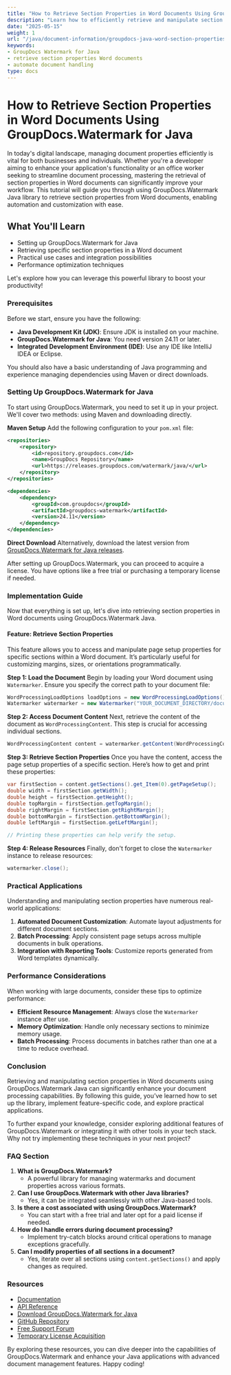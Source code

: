```yaml
---
title: "How to Retrieve Section Properties in Word Documents Using GroupDocs.Watermark for Java"
description: "Learn how to efficiently retrieve and manipulate section properties in Word documents using GroupDocs.Watermark for Java. Perfect for developers looking to enhance document handling."
date: "2025-05-15"
weight: 1
url: "/java/document-information/groupdocs-java-word-section-properties-retrieval/"
keywords:
- GroupDocs Watermark for Java
- retrieve section properties Word documents
- automate document handling
type: docs
---
```

# How to Retrieve Section Properties in Word Documents Using GroupDocs.Watermark for Java

In today's digital landscape, managing document properties efficiently is vital for both businesses and individuals. Whether you're a developer aiming to enhance your application's functionality or an office worker seeking to streamline document processing, mastering the retrieval of section properties in Word documents can significantly improve your workflow. This tutorial will guide you through using GroupDocs.Watermark Java library to retrieve section properties from Word documents, enabling automation and customization with ease.

## What You'll Learn
- Setting up GroupDocs.Watermark for Java
- Retrieving specific section properties in a Word document
- Practical use cases and integration possibilities
- Performance optimization techniques

Let's explore how you can leverage this powerful library to boost your productivity!

### Prerequisites
Before we start, ensure you have the following:

- **Java Development Kit (JDK)**: Ensure JDK is installed on your machine.
- **GroupDocs.Watermark for Java**: You need version 24.11 or later.
- **Integrated Development Environment (IDE)**: Use any IDE like IntelliJ IDEA or Eclipse.

You should also have a basic understanding of Java programming and experience managing dependencies using Maven or direct downloads.

### Setting Up GroupDocs.Watermark for Java
To start using GroupDocs.Watermark, you need to set it up in your project. We'll cover two methods: using Maven and downloading directly.

**Maven Setup**
Add the following configuration to your `pom.xml` file:
```xml
<repositories>
    <repository>
        <id>repository.groupdocs.com</id>
        <name>GroupDocs Repository</name>
        <url>https://releases.groupdocs.com/watermark/java/</url>
    </repository>
</repositories>

<dependencies>
    <dependency>
        <groupId>com.groupdocs</groupId>
        <artifactId>groupdocs-watermark</artifactId>
        <version>24.11</version>
    </dependency>
</dependencies>
```
**Direct Download**
Alternatively, download the latest version from [GroupDocs.Watermark for Java releases](https://releases.groupdocs.com/watermark/java/).

After setting up GroupDocs.Watermark, you can proceed to acquire a license. You have options like a free trial or purchasing a temporary license if needed.

### Implementation Guide
Now that everything is set up, let's dive into retrieving section properties in Word documents using GroupDocs.Watermark Java.

#### Feature: Retrieve Section Properties
This feature allows you to access and manipulate page setup properties for specific sections within a Word document. It’s particularly useful for customizing margins, sizes, or orientations programmatically.

**Step 1: Load the Document**
Begin by loading your Word document using `Watermarker`. Ensure you specify the correct path to your document file:
```java
WordProcessingLoadOptions loadOptions = new WordProcessingLoadOptions();
Watermarker watermarker = new Watermarker("YOUR_DOCUMENT_DIRECTORY/document.docx", loadOptions);
```
**Step 2: Access Document Content**
Next, retrieve the content of the document as `WordProcessingContent`. This step is crucial for accessing individual sections.
```java
WordProcessingContent content = watermarker.getContent(WordProcessingContent.class);
```
**Step 3: Retrieve Section Properties**
Once you have the content, access the page setup properties of a specific section. Here’s how to get and print these properties:
```java
var firstSection = content.getSections().get_Item(0).getPageSetup();
double width = firstSection.getWidth();
double height = firstSection.getHeight();
double topMargin = firstSection.getTopMargin();
double rightMargin = firstSection.getRightMargin();
double bottomMargin = firstSection.getBottomMargin();
double leftMargin = firstSection.getLeftMargin();

// Printing these properties can help verify the setup.
```
**Step 4: Release Resources**
Finally, don't forget to close the `Watermarker` instance to release resources:
```java
watermarker.close();
```
### Practical Applications
Understanding and manipulating section properties have numerous real-world applications:
1. **Automated Document Customization**: Automate layout adjustments for different document sections.
2. **Batch Processing**: Apply consistent page setups across multiple documents in bulk operations.
3. **Integration with Reporting Tools**: Customize reports generated from Word templates dynamically.

### Performance Considerations
When working with large documents, consider these tips to optimize performance:
- **Efficient Resource Management**: Always close the `Watermarker` instance after use.
- **Memory Optimization**: Handle only necessary sections to minimize memory usage.
- **Batch Processing**: Process documents in batches rather than one at a time to reduce overhead.

### Conclusion
Retrieving and manipulating section properties in Word documents using GroupDocs.Watermark Java can significantly enhance your document processing capabilities. By following this guide, you’ve learned how to set up the library, implement feature-specific code, and explore practical applications.

To further expand your knowledge, consider exploring additional features of GroupDocs.Watermark or integrating it with other tools in your tech stack. Why not try implementing these techniques in your next project?

### FAQ Section
1. **What is GroupDocs.Watermark?**
   - A powerful library for managing watermarks and document properties across various formats.
2. **Can I use GroupDocs.Watermark with other Java libraries?**
   - Yes, it can be integrated seamlessly with other Java-based tools.
3. **Is there a cost associated with using GroupDocs.Watermark?**
   - You can start with a free trial and later opt for a paid license if needed.
4. **How do I handle errors during document processing?**
   - Implement try-catch blocks around critical operations to manage exceptions gracefully.
5. **Can I modify properties of all sections in a document?**
   - Yes, iterate over all sections using `content.getSections()` and apply changes as required.

### Resources
- [Documentation](https://docs.groupdocs.com/watermark/java/)
- [API Reference](https://reference.groupdocs.com/watermark/java)
- [Download GroupDocs.Watermark for Java](https://releases.groupdocs.com/watermark/java/)
- [GitHub Repository](https://github.com/groupdocs-watermark/GroupDocs.Watermark-for-Java)
- [Free Support Forum](https://forum.groupdocs.com/c/watermark/10)
- [Temporary License Acquisition](https://purchase.groupdocs.com/temporary-license/)

By exploring these resources, you can dive deeper into the capabilities of GroupDocs.Watermark and enhance your Java applications with advanced document management features. Happy coding!

